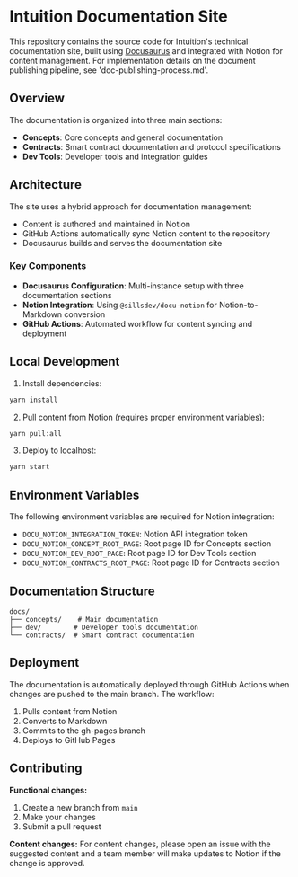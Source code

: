 # Intuition Documentation Site

This repository contains the source code for Intuition's technical documentation site, built using [Docusaurus](https://docusaurus.io/) and integrated with Notion for content management. For implementation details on the document publishing pipeline, see 'doc-publishing-process.md'.

## Overview

The documentation is organized into three main sections:
- **Concepts**: Core concepts and general documentation
- **Contracts**: Smart contract documentation and protocol specifications
- **Dev Tools**: Developer tools and integration guides

## Architecture

The site uses a hybrid approach for documentation management:
- Content is authored and maintained in Notion
- GitHub Actions automatically sync Notion content to the repository
- Docusaurus builds and serves the documentation site

### Key Components

- **Docusaurus Configuration**: Multi-instance setup with three documentation sections
- **Notion Integration**: Using `@sillsdev/docu-notion` for Notion-to-Markdown conversion
- **GitHub Actions**: Automated workflow for content syncing and deployment

## Local Development

1. Install dependencies:
```bash
yarn install
```

2. Pull content from Notion (requires proper environment variables):
```bash
yarn pull:all
```

3. Deploy to localhost:
```bash
yarn start
```

## Environment Variables

The following environment variables are required for Notion integration:
- `DOCU_NOTION_INTEGRATION_TOKEN`: Notion API integration token
- `DOCU_NOTION_CONCEPT_ROOT_PAGE`: Root page ID for Concepts section
- `DOCU_NOTION_DEV_ROOT_PAGE`: Root page ID for Dev Tools section
- `DOCU_NOTION_CONTRACTS_ROOT_PAGE`: Root page ID for Contracts section

## Documentation Structure

```
docs/
├── concepts/    # Main documentation
├── dev/        # Developer tools documentation
└── contracts/  # Smart contract documentation
```

## Deployment

The documentation is automatically deployed through GitHub Actions when changes are pushed to the main branch. The workflow:
1. Pulls content from Notion
2. Converts to Markdown
3. Commits to the gh-pages branch
4. Deploys to GitHub Pages

## Contributing
**Functional changes:**
1. Create a new branch from `main`
2. Make your changes
3. Submit a pull request

**Content changes:**
For content changes, please open an issue with the suggested content and a team member will make updates to Notion if the change is approved. 
